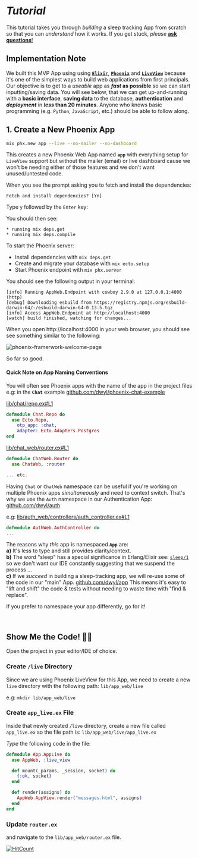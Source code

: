 # _Tutorial_

This tutorial takes you through _building_ 
a sleep tracking App from scratch
so that you can _understand_ how it works.
If you get stuck, _please_
[**ask questions**!](https://github.com/dwyl/sleep/issues)


## Implementation Note

We built this MVP App using using 
[**`Elixir`**](https://github.com/dwyl/learn-elixir),
[**`Phoenix`**](https://github.com/dwyl/learn-phoenix-framework) 
and 
[**`LiveView`**](https://github.com/dwyl/phoenix-liveview-counter-tutorial)
because it's one of the simplest ways 
to build web applications
from first principals.
Our objective is to get to a _useable_ app
as **_fast_ as possible** 
so we can start inputting/saving data.
You will see below, 
that we can get up-and-running
with a **basic interface**,
**saving data** to the database,
**authentication**
and ***deployment***
in **_less_ than 20 minutes**. <!-- <sup>1</sup> -->
Anyone who knows basic programming 
(e.g. `Python`, `JavaScript`, etc.)
should be able to follow along.


<!--
<sup>1</sup> 
Other approaches to web app development 
might get you different results ... 
https://twitter.com/iamdevloper/status/787969734918668289
-->

## 1. Create a New Phoenix App

```sh
mix phx.new app --live --no-mailer --no-dashboard
```

This creates a new Phoenix Web App named **`app`**
with everything setup for `LiveView` support
but  without the mailer (email) or live dashboard
cause we won't be needing either of those features
and we don't want unused/untested code.

When you see the prompt asking you 
to fetch and install the dependencies:

```
Fetch and install dependencies? [Yn]
```

Type `y` followed by the `Enter` key:

You should then see:

```
* running mix deps.get
* running mix deps.compile
```

To start the Phoenix server:

* Install dependencies with `mix deps.get`
* Create and migrate your database with `mix ecto.setup`
* Start Phoenix endpoint with `mix phx.server`

You should see the following output in your terminal:

```
[info] Running AppWeb.Endpoint with cowboy 2.9.0 at 127.0.0.1:4000 (http)
[debug] Downloading esbuild from https://registry.npmjs.org/esbuild-darwin-64/-/esbuild-darwin-64-0.13.5.tgz
[info] Access AppWeb.Endpoint at http://localhost:4000
[watch] build finished, watching for changes...
```

When you open http://localhost:4000 in your web browser,
you should see see something similar to the following:

![phoenix-framerwork-welcome-page](https://user-images.githubusercontent.com/194400/145309471-306fdd5e-324f-4c4a-bd9f-6fddbec7f512.png)


<!-- uncomment when ready for review
[![HitCount](http://hits.dwyl.com/dwyl/sleep_tutorial.svg?style=flat-square)](http://hits.dwyl.com/dwyl/sleep)
-->

So far so good. 


#### Quick Note on App Naming Conventions

You will often see Phoenix apps with the name of the app in the project files
e.g: in the **`Chat`** example 
[github.com/dwyl/phoenix-chat-example](https://github.com/dwyl/phoenix-chat-example)

[lib/chat/repo.ex#L1](https://github.com/dwyl/phoenix-chat-example/blob/main/lib/chat/repo.ex#L1)

```elixir
defmodule Chat.Repo do
  use Ecto.Repo,
    otp_app: :chat,
    adapter: Ecto.Adapters.Postgres
end
```

[lib/chat_web/router.ex#L1](https://github.com/dwyl/phoenix-chat-example/blob/main/lib/chat_web/router.ex#L1)
```elixir
defmodule ChatWeb.Router do
  use ChatWeb, :router

... etc.
```

Having `Chat` or `ChatWeb` namespace can be useful 
if you're working on multiple Phoenix apps _simultaneously_
and need to context switch. 
That's why we use the `Auth` namespace 
in our Authentication App:
[github.com/dwyl/auth](https://github.com/dwyl/auth)

e.g:
[lib/auth_web/controllers/auth_controller.ex#L1](https://github.com/dwyl/auth/blob/main/lib/auth_web/controllers/auth_controller.ex#L1)

```elixir
defmodule AuthWeb.AuthController do
...
```

The reasons why _this_ app is namespaced **`App`** are: <br />
**a)** It's less to type and still provides clarity/context.<br />
**b)** The word "sleep" has a special significance in Erlang/Elixir
see: [`sleep/1`](https://www.erlang.org/doc/man/timer.html#sleep-1)
so we don't want our IDE constantly suggesting that we 
suspend the process ... <br />
**c)** If we _succeed_ in building a sleep-tracking app, 
we will re-use some of the code in our "main" App. 
[github.com/dwyl/app](https://github.com/dwyl/app)
This means it's easy to 
"lift and shift" the code & tests
without needing to waste time with "find & replace".
<br />

If you prefer to namespace your app differently, go for it!

<br />

## Show Me the Code! 👩‍💻

Open the project in your editor/IDE of choice.

### Create `/live` Directory

Since we are using Phoenix LiveView for this App,
we need to create a new `live` directory 
with the following path:
`lib/app_web/live`

e.g: `mkdir lib/app_web/live`

### Create `app_live.ex` File

Inside that newly created `/live` directory,
create a new file called 
`app_live.ex` 
so the file path is:
`lib/app_web/live/app_live.ex`

_Type_ the following code in the file:

```elixir
defmodule App.AppLive do
  use AppWeb, :live_view

  def mount(_params, _session, socket) do
    {:ok, socket}
  end

  def render(assigns) do
    AppWeb.AppView.render("messages.html", assigns)
  end
end
```



### Update `router.ex`


and navigate to the 
`lib/app_web/router.ex` file.




[![HitCount](http://hits.dwyl.com/dwyl/sleep-tutorial.svg?style=flat-square)](http://hits.dwyl.com/dwyl/sleep)